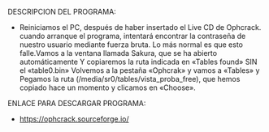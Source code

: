 DESCRIPCION DEL PROGRAMA:  
- Reiniciamos el PC, después de haber insertado el Live CD de Ophcrack. cuando arranque el programa, intentará encontrar la contraseña de nuestro usuario mediante fuerza bruta. Lo más normal es que esto falle.Vamos a la ventana llamada Sakura, que se ha abierto automáticamente Y copiaremos la ruta indicada en «Tables found» SIN el «table0.bin»  Volvemos a la pestaña «Ophcrak» y vamos a «Tables»  y  Pegamos la ruta (/media/sr0/tables/vista_proba_free), que hemos copiado hace un momento  y clicamos en «Choose».

ENLACE PARA DESCARGAR PROGRAMA: 
- https://ophcrack.sourceforge.io/

